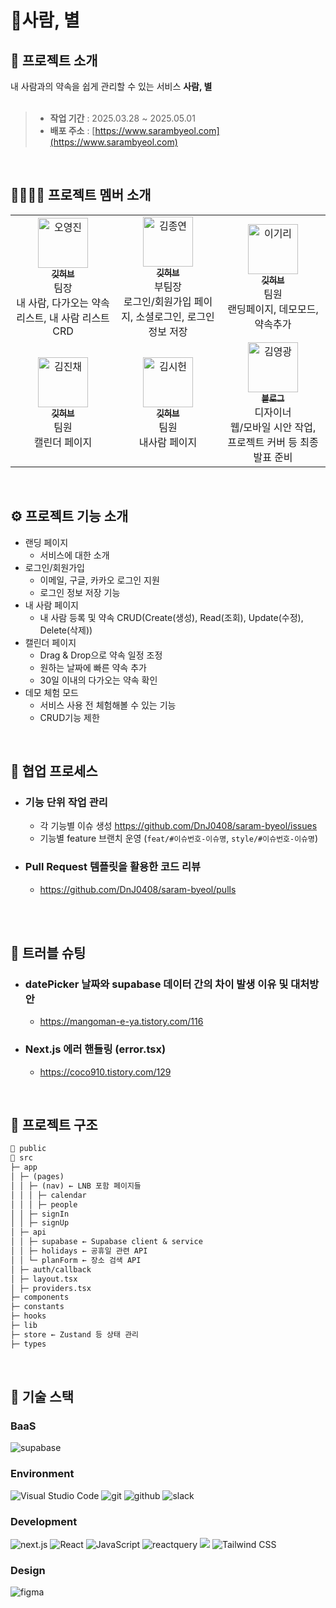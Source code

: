 # 💫사람, 별

## 💬 프로젝트 소개

내 사람과의 약속을 쉽게 관리할 수 있는 서비스 **사람, 별**
<br><br>

> - **작업 기간** : 2025.03.28 ~ 2025.05.01
> - **배포 주소** : [https://www.sarambyeol.com](https://www.sarambyeol.com)

<br />

## 👩‍👩‍👧‍👧 프로젝트 멤버 소개

<table>
  <tbody>
    <tr>
      <td align="center" width="300px">
        <a href="https://github.com/DnJ0408">
          <img src="https://avatars.githubusercontent.com/u/190340654?v=4" width="80" alt="오영진" />
          <br />
          <sub><b>깃허브</b></sub>
        </a>
        <br />
        팀장<br>내 사람, 다가오는 약속 리스트, 내 사람 리스트 CRD
      </td>
      <td align="center" width="300px">
        <a href="https://github.com/kjjyyy01">
          <img src="https://avatars.githubusercontent.com/u/169040000?v=4" width="80" alt="김종연" />
          <br />
          <sub><b>깃허브</b></sub>
        </a>
        <br />
        부팀장<br>로그인/회원가입 페이지, 소셜로그인, 로그인 정보 저장
      </td>
      <td align="center" width="300px">
        <a href="https://github.com/mangomaneya">
          <img src="https://avatars.githubusercontent.com/u/87506724?v=4" width="80" alt="이기리" />
          <br />
          <sub><b>깃허브</b></sub>
        </a>
        <br />
        팀원<br>랜딩페이지, 데모모드, 약속추가
      </td>
    </tr>
    <tr>
      <td align="center">
        <a href="https://github.com/JinchaeKim">
          <img src="https://avatars.githubusercontent.com/u/192092805?v=4" width="80" alt="김진채" />
          <br />
          <sub><b>깃허브</b></sub>
        </a>
        <br />
        팀원<br>캘린더 페이지
      </td>
      <td align="center">
        <a href="https://github.com/shoney02">
          <img src="https://avatars.githubusercontent.com/u/114558496?v=4" width="80" alt="김시헌" />
          <br />
          <sub><b>깃허브</b></sub>
        </a>
        <br />
        팀원<br>내사람 페이지
      </td>
      <td align="center">
        <a href="https://archlory.tistory.com">
          <img src="https://ca.slack-edge.com/T06B9PCLY1E-U07LU0Z5GHM-5e06801a8585-512" width="80" alt="김영광" />
          <br />
          <sub><b>블로그</b></sub>
        </a>
        <br />
        디자이너<br>웹/모바일 시안 작업, 프로젝트 커버 등 최종발표 준비
      </td>
    </tr>
  </tbody>
</table>

<br />

## ⚙ 프로젝트 기능 소개

- 랜딩 페이지
  - 서비스에 대한 소개
- 로그인/회원가입
  - 이메일, 구글, 카카오 로그인 지원
  - 로그인 정보 저장 기능
- 내 사람 페이지
  - 내 사람 등록 및 약속 CRUD(Create(생성), Read(조회), Update(수정), Delete(삭제))
- 캘린더 페이지
  - Drag & Drop으로 약속 일정 조정
  - 원하는 날짜에 빠른 약속 추가
  - 30일 이내의 다가오는 약속 확인
- 데모 체험 모드
  - 서비스 사용 전 체험해볼 수 있는 기능
  - CRUD기능 제한

<br>

## 🔗 협업 프로세스

- ### 기능 단위 작업 관리
  - 각 기능별 이슈 생성 https://github.com/DnJ0408/saram-byeol/issues
  - 기능별 feature 브랜치 운영 (`feat/#이슈번호-이슈명`, `style/#이슈번호-이슈명`)
- ### Pull Request 템플릿을 활용한 코드 리뷰
  - https://github.com/DnJ0408/saram-byeol/pulls

<br><br>

## 🚀 트러블 슈팅

- ### datePicker 날짜와 supabase 데이터 간의 차이 발생 이유 및 대처방안
  - https://mangoman-e-ya.tistory.com/116
- ### Next.js 에러 핸들링 (error.tsx)
  - https://coco910.tistory.com/129

<br />

## 📁 프로젝트 구조

```markdown
📁 public
📁 src
├─ app
│ ├─ (pages)
│ │ ├─ (nav) ← LNB 포함 페이지들
│ │ │ ├─ calendar
│ │ │ ├─ people
│ │ ├─ signIn
│ │ ├─ signUp
│ ├─ api
│ │ ├─ supabase ← Supabase client & service
│ │ ├─ holidays ← 공휴일 관련 API
│ │ └─ planForm ← 장소 검색 API
│ ├─ auth/callback
│ ├─ layout.tsx
│ ├─ providers.tsx
├─ components
├─ constants
├─ hooks
├─ lib
├─ store ← Zustand 등 상태 관리
├─ types
```

<br />

## 🧶 기술 스택

<div align="left">

### BaaS

<img src="https://img.shields.io/badge/Supabase-3ECF8E?style=for-the-badge&logo=supabase&logoColor=white" alt="supabase" />

### Environment

<img src="https://img.shields.io/badge/Visual_Studio_Code-007ACC?style=for-the-badge&logo=https://upload.wikimedia.org/wikipedia/commons/a/a7/Visual_Studio_Code_1.35_icon.svg&logoColor=white" alt="Visual Studio Code" />
<img src="https://img.shields.io/badge/Git-F05032?style=for-the-badge&logo=git&logoColor=white" alt="git"/>
<img src="https://img.shields.io/badge/GitHub-181717?style=for-the-badge&logo=github&logoColor=white" alt="github"/>
<img src="https://img.shields.io/badge/Slack-4A154B?style=for-the-badge&logo=slack&logoColor=white" alt="slack"/>
<br>

### Development

<img src="https://img.shields.io/badge/Next-black?style=for-the-badge&logo=next.js&logoColor=white" alt="next.js">
<img src="https://img.shields.io/badge/React-61DAFB?style=for-the-badge&logo=React&logoColor=black" alt="React"/>
<img src="https://img.shields.io/badge/JavaScript-F7DF1E?style=for-the-badge&logo=JavaScript&logoColor=white" alt="JavaScript"/>
<img src="https://img.shields.io/badge/Tanstackquery-FF4154?style=for-the-badge&logo=reactquery&logoColor=white" alt="reactquery">
<img src="https://img.shields.io/badge/Zustand-82612C?style=for-the-badge&logo=&logoColor=white" aly="Zustand">      
<img src="https://img.shields.io/badge/tailwindcss-%2338B2AC.svg?style=for-the-badge&logo=tailwind-css&logoColor=white" alt="Tailwind CSS">

### Design

<img src="https://img.shields.io/badge/figma-%23F24E1E.svg?style=for-the-badge&logo=figma&logoColor=white" alt="figma"/>

</div>
